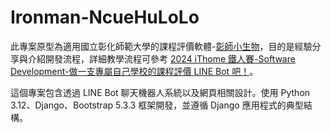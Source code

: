 
# Ironman-NcueHuLoLo

此專案原型為適用國立彰化師範大學的課程評價軟體-[彰師小生物](https://ncuehulolo.idv.tw/)，目的是經驗分享與介紹開發流程，詳細教學流程可參考 [2024 iThome 鐵人賽-Software Development-做一支專屬自己學校的課程評價 LINE Bot 吧！](https://ithelp.ithome.com.tw/users/20151510/ironman/7771)。

這個專案包含透過 LINE Bot 聊天機器人系統以及網頁相關設計。使用 Python 3.12、Django、Bootstrap 5.3.3 框架開發，並遵循 Django 應用程式的典型結構。